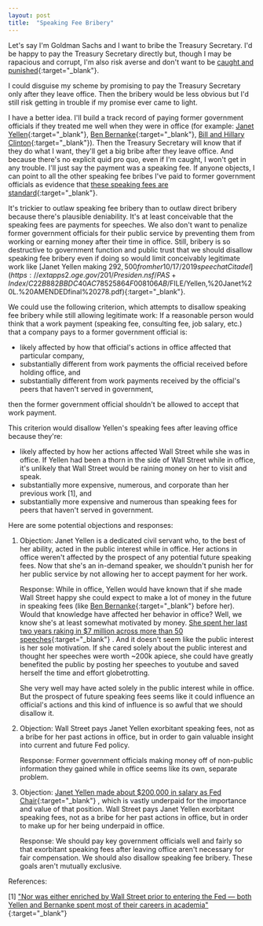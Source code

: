 ```yaml
---
layout: post
title:  "Speaking Fee Bribery"
---
```

Let's say I'm Goldman Sachs and I want to bribe the Treasury Secretary.  I'd be
happy to pay the Treasury Secretary directly but, though I may be rapacious and
corrupt, I'm also risk averse and don't want to be [caught and
punished](https://www.justice.gov/opa/pr/goldman-sachs-charged-foreign-bribery-case-and-agrees-pay-over-29-billion){:target="_blank"}. 

I could disguise my scheme by promising to pay the Treasury Secretary only
after they leave office.  Then the bribery would be less obvious but I'd still
risk getting in trouble if my promise ever came to light.

I have a better idea.  I'll build a track record of paying former government
officials if they treated me well when they were in office (for example: [Janet
Yellen](https://www.forbes.com/sites/joewalsh/2021/01/01/yellen-earned-72-million-in-speaking-fees-over-last-two-years/){:target="_blank"},
[Ben
Bernanke](https://www.forbes.com/sites/johntamny/2014/05/25/ben-bernankes-post-fed-speaking-fees-send-a-scary-economic-message/){:target="_blank"},
[Bill and Hillary
Clinton](https://www.cnn.com/2016/02/05/politics/hillary-clinton-bill-clinton-paid-speeches/index.html){:target="_blank"}).
Then the Treasury Secretary will know that if they do what I want, they'll get
a big bribe after they leave office.  And because there's no explicit quid pro
quo, even if I'm caught, I won't get in any trouble.  I'll just say the payment
was a speaking fee.  If anyone objects, I can point to all the other speaking
fee bribes I've paid to former government officials as evidence that [these
speaking fees are
standard](https://twitter.com/SRuhle/status/1345085488219246593){:target="_blank"}.

It's trickier to outlaw speaking fee bribery than to outlaw direct bribery
because there's plausible deniability.  It's at least conceivable that the
speaking fees are payments for speeches.  We also don't want to penalize former
government officials for their public service by preventing them from working
or earning money after their time in office.  Still, bribery is so destructive
to government function and public trust that we should disallow speaking fee
bribery even if doing so would limit conceivably legitimate work like [Janet
Yellen making $292,500 from her 10/17/2019 speech at Citadel](https://extapps2.oge.gov/201/Presiden.nsf/PAS+Index/C22B882BBDC40AC78525864F008106AB/$FILE/Yellen,%20Janet%20L.%20AMENDEDfinal%20278.pdf){:target="_blank"}.

We could use the following criterion, which attempts to disallow speaking fee
bribery while still allowing legitimate work:  If a reasonable person would
think that a work payment (speaking fee, consulting fee, job salary, etc.) that
a company pays to a former government official is:
* likely affected by how that official's actions in office affected that
particular company,
* substantially different from work payments the official received before holding office, and
* substantially different from work payments received by the official's peers that haven't served in government,

then the former government official shouldn't be allowed to accept that work payment.

This criterion would disallow Yellen's speaking fees after leaving office because they're:
* likely affected by how her actions affected Wall Street while she was in office.  If Yellen had been a thorn in the side of Wall Street while in office, it's unlikely that Wall Street would be raining money on her to visit and speak.
* substantially more expensive, numerous, and corporate than her previous work [1], and
* substantially more expensive and numerous than speaking fees for peers that haven't served in government.

Here are some potential objections and responses:

1. Objection: Janet Yellen is a dedicated civil servant who, to the best of her
ability, acted in the public interest while in office.  Her actions in office
weren't affected by the prospect of any potential future speaking fees.  Now
that she's an in-demand speaker, we shouldn't punish her for her public service
by not allowing her to accept payment for her work.

   Response: While in office, Yellen would have known that if she made Wall Street happy
she could expect to make a lot of money in the future in speaking fees (like
[Ben
Bernanke](https://www.forbes.com/sites/johntamny/2014/05/25/ben-bernankes-post-fed-speaking-fees-send-a-scary-economic-message/?sh=54b67d90661e){:target="_blank"}
before her). Would that knowledge have affected her behavior in office? Well,
we know she's at least somewhat motivated by money. [She spent her last two
years raking in $7 million across more than 50
speeches](https://www.theguardian.com/business/2021/jan/01/janet-yellen-speaking-fees-us-treasury-secretary){:target="_blank"}
. And it doesn't seem like the public interest is her sole motivation. If she
cared solely about the public interest and thought her speeches were worth
~200k apiece, she could have greatly benefited the public by posting her
speeches to youtube and saved herself the time and effort globetrotting.

   She very well may have acted solely in the public interest while in office.
But the prospect of future speaking fees seems like it could influence an
official's actions and this kind of influence is so awful that we should
disallow it.

1. Objection: Wall Street pays Janet Yellen exorbitant speaking fees, not as a
bribe for her past actions in office, but in order to gain valuable insight
into current and future Fed policy.

   Response: Former government officials making money off of non-public information they
gained while in office seems like its own, separate problem.

1. Objection: [Janet Yellen made about $200,000 in salary as Fed
Chair](https://www.investopedia.com/insights/salary-federal-reserve-chairman/){:target="_blank"}
, which is vastly underpaid for the importance and value of that position.
Wall Street pays Janet Yellen exorbitant speaking fees, not as a bribe for
her past actions in office, but in order to make up for her being underpaid
in office.

   Response: We should pay key government officials well and fairly so that exorbitant
speaking fees after leaving office aren't necessary for fair compensation.  We
should also disallow speaking fee bribery.  These goals aren't mutually
exclusive.

References:

[1] ["Nor was either enriched by Wall Street prior to entering the Fed — both
Yellen and Bernanke spent most of their careers in
academia"](https://www.ft.com/content/5c33a0fa-6556-4be2-8b59-e454aee5579e){:target="_blank"}

